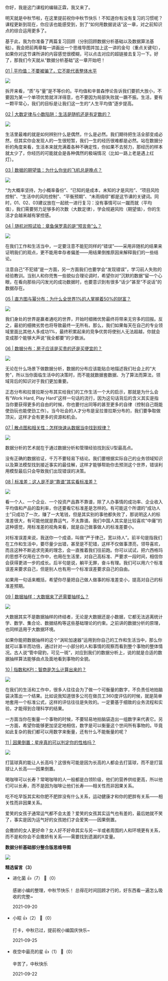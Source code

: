你好，我是这门课程的编辑正霖，我又来了。

明天就是中秋节啦，在这里提前祝你中秋节快乐！不知道你有没有复习的习惯呢？课程更新到现在，你应该也能感受到，到了“如何用数据说话”这一章，对之前知识点的综合运用更多了。

基于此，我为你准备了两篇复习回顾（分别回顾数据分析基础以及数据算法基础）。我会把前两章每一讲画出一个思维导图并加上这一讲的金句（重点关键句），如果你对这节课所讲的内容感觉很模糊，可以点击对应的超链接去复习一下。好了，那我们今天就从“数据分析基础”这一章开始吧！

[01 | 平均值：不要被骗了，它不能代表整体水平](https://time.geekbang.org/column/article/400764)

![](https://static001.geekbang.org/resource/image/6e/94/6e1a9a5a07eeb6513bc65abb2b27d994.jpg?wh=862x396)

拆开来看，“质”与“量”是不等价的。平均值和辛普森悖论告诉我们要抓大放小，不要因为某一个单项优势就洋洋得意，也不要因为局部失败就一蹶不振。生活，要有一颗平常心，我们的目标是让我们这一生的“人生平均值”逐步提高。

[02 | 大数定律与小数陷阱：生活是随机还是有定数的？](https://time.geekbang.org/column/article/401316)

![](https://static001.geekbang.org/resource/image/70/5a/70cd42ba043549cf162436378eeyy95a.jpg?wh=908x470)

生活里最难的就是如何辨别什么是偶然，什么是必然。我们期待把生活全部变成必然，但其实你会发现人的一生很短暂，我们一生的经历很难都是必然。站在数据分析的角度来看，生活本来就充满着各种不确定性，你如果不去努力，那经历的样本就太少了，你经历的可能就会是各种偶然的极端情况（比如一路上老是遇上红灯）。

[03 | 数据的期望值：为什么你坐的飞机总是晚点？](https://time.geekbang.org/column/article/402945)

![](https://static001.geekbang.org/resource/image/27/73/2795786816a522ff3bb6e7c631007973.jpg?wh=864x432)

“为大概率坚持，为小概率备份”、“已知的是成本，未知的才是风险”、“项目风险控制”、“生活中的风险控制”、“平衡预期”、“未雨绸缪”都是这节课的关键词。同时，01、02、03建议放在一起统一进行复习：没有事情可以一蹴而就（平均值），我们需要努力足够多的次数（大数定律），学会规避风险（期望值），你的生活才会越来越有掌控感。

[04 | 随机对照试验：章鱼保罗真的是“预言帝”么？](https://time.geekbang.org/column/article/403845)

![](https://static001.geekbang.org/resource/image/4b/24/4b492d46fae70abd0791c57cf0548e24.jpg?wh=986x390)

在我们工作和生活当中，一定要注意不能犯同样的“错误”——采用非随机的结果来证明我们的观点，更不能用幸存者偏差——用结果倒推原因来解释我们的一些结论。

注意自己“不犯错”是一方面，另一方面我们也要学会“发现错误”，学习前人失败的经验教训。当别人和你兜售一些貌似合理论调时，希望你对“沉默的数据”留一个心眼，在看向那些闪闪发光的成功数据时，也要意识到有很多“话少”甚至“不说话”的数据存在。

[05 | 直方图与幂分布：为什么全世界1%的人掌握着50%的财富？](https://time.geekbang.org/column/article/404779)

![](https://static001.geekbang.org/resource/image/b5/93/b5e531ff42179059b9eedbe21e518a93.jpg?wh=1030x570)

我们身处的世界是赢者通吃的世界，开始时细微优势最终将带来无穷多的回报。反之，最初的细微劣势也将导致最终一无所有。那么，我们如果每天在自己的专业领域里面比其他人多成功1%，最终积累起来的竞争优势将使别人无法超越，你就会变成那个能够大声说“我全都要”的少数派。

[06 | 数据分布：房子应该是买贵的还是买便宜的？](https://time.geekbang.org/column/article/405241)

![](https://static001.geekbang.org/resource/image/5e/fd/5efccfcb494077c0a1a4dc22362a20fd.jpg?wh=902x412)

无论在什么场景下做数据分析，数据的分布应该能贴合地描述我们社会上的“大势”，所以当你面临生活中的决策时，而不能就数据套数据、为了算法而算法，领域背后的知识对于我们更加重要。

正态分布和拉普拉斯分布其实给我们的工作生活一个大的启示，那就是为什么会有“Work Hard, Play Hard”这样一句话的流行，因为这句话背后的含义其实是指当你要获得更多的自由的时候，你也要付出同等的甚至更多的自律（控制自己既能使劲玩也能使劲工作）。当今社会的人才分布是呈拉普拉斯分布的，我们要争取做顶尖，这样才会有更多的资源和机会。

[07 | 散点图和相关性：怎样快速从数据当中找到规律？](https://time.geekbang.org/column/article/406706)

![](https://static001.geekbang.org/resource/image/e3/02/e3aa4afdb79526c1e8baefe2d2ef4602.jpg?wh=2000x1221)

数据分析的艺术就在于通过数据分析和管理经验找到反U型最高点。

没有正确的数据验证，千万不要轻易下结论。我们要根据实际自己的业务领域知识以及算法模型找到接近事实的最佳解，这样才能够帮助你去预测这个世界，错误利用模型最后只会导致我们出现错误的决策。

[08 | 标准差：这人是不是“靠谱”其实看标准差？](https://time.geekbang.org/column/article/407445)

![](https://static001.geekbang.org/resource/image/5b/54/5b270a7675b2d8d95f4c261decfc1254.jpg?wh=960x460)

看一个人、一个企业、一个投资产品靠不靠谱，除了人办事情的成功率、企业收入平均值和产品的盈利率，你还要看它标准差是怎样的。有可能这个所谓的“成功人士”只成功了一次，赚了一大笔钱，但是其实别的事他都失败了，那说明这人的标准差很大，有可能他就是靠运气，不太靠谱。我们中国人其实是比较喜欢“中庸”的这种感觉，用标准差的视角来看，就是自己做事做人的标准差要小。

对标准误差来说，我送你一个成语，叫做“严于律己，宽以待人”。前半句是指我们在工作和生活中，要尽量少出错，甚至是不犯错，这样不仅做事漂亮，领导喜欢，而且这种不断追求完美的理念，会一直推着我们往前跑。你可以试试，把六西格玛的思想不仅用在工作中，也用在生活里，对自己高标准、严要求一段时间，相信你会获得更进一步的成长。后半句是说，躺平无罪，奋斗有理。我们可以用六个标准误差来要求自己，但是别人也有用一个标准误差要求自己的自由。

如果用一句话来概括，希望你尽量把自己做人做事的标准差变小，提高对自己的标准差预期。

[09 | 数据抽样：大数据来了还需要抽样么？](https://time.geekbang.org/column/article/408181)

![](https://static001.geekbang.org/resource/image/76/4d/76c12302ce6bcf8c32cfe3012b9ca94d.jpg?wh=822x396)

大数据其实不是数据抽样的终结者，无论是大数据还是小数据，它都无法逃离统计学、数学、集合论、数据结构等这些基础理论的约束。之前讲的数据分析的原理，也同样适用于大数据环境。

如果你能把数据抽样的这个“涡轮加速器”运用到你自己的工作和生活当中，那么你就可以事半而功倍，通过针对一小部分的人和事情的观察而看到整个事物的整体情况。古人说“管中窥豹，可见一斑”，对应到我们的数据分析上，说的就是合适的数据抽样算法能够由点及面地看到事物的全貌。

[10 | 指数和KPI：智商是怎么计算出来的？](https://time.geekbang.org/column/article/408750)

![](https://static001.geekbang.org/resource/image/27/d8/271ab9a7c800a439cc29a2ec68f4e9d8.jpg?wh=828x446)

在我们的生活和工作中，很多人往往会为了做一个可衡量的数字，不负责任地拍脑袋决策出一个结果。比如说我知道很多公司在做员工360度评估的时候，就是简单地套用一个标准公式，这样的评估往往是失败的。一定要基于细致的业务流程和实验，才能得到合理科学的结果。

一方面当你在衡量一个事物的时候，不要轻易地拍脑袋造出一组数字来代表它。另一方面，希望你能够更加坚定地相信，数字是可以衡量这个世间所有事物的。毕竟如此复杂的我们都可以用数字来衡量，还有什么不能衡量的呢？

[11 | 因果倒置：星座真的可以判定你的性格吗？](https://time.geekbang.org/column/article/409828)

![](https://static001.geekbang.org/resource/image/75/04/7593ce1ae67e58e09d15b062a26a5c04.jpg?wh=1688x1417)

打篮球真的能让人长高吗？这很有可能是因为长高的人都会去打篮球，而不是打篮球让人长高——因果倒置。

喝咖啡可以长寿？常喝咖啡的人一般都是白领阶级，他们的营养供给更高，所以他们可以长寿，而不是因为咖啡让他们长寿——相关性而非因果关系。

吃不吃早饭其实和你肥不肥胖没有什么关系，运动健康才和你的肥胖有关系——相关性而非因果关系。

爱笑的女孩子通常运气都不会太差？爱笑的女孩其实运气也有差的，最后她就不笑了，事实是因为运气好的女孩她们才会爱笑——因果倒置。

会撒娇的女人更好命？女人好不好命其实与另一半或者周围的人和环境更有关系，而不是和你会不会撒娇有关系——需要找到遗漏的X变量。

**数据分析基础部分整合版思维导图**

![](https://static001.geekbang.org/resource/image/75/96/752c81af7d8e1c6d6135aa3b0b1bdc96.jpg?wh=2622x2000)
<div><strong>精选留言（3）</strong></div><ul>
<li><span>进化菌</span> 👍（7） 💬（0）<p>感谢小编的整理，中秋节快乐！
总得花时间回顾才行的，好东西看一遍怎么吸收的完整~</p>2021-09-20</li><br/><li><span>小昭</span> 👍（2） 💬（0）<p>打卡，中秋已过，提前祝小编国庆快乐~</p>2021-09-25</li><br/><li><span>夜空中最亮的星</span> 👍（1） 💬（0）<p>辛苦了，中秋快乐</p>2021-09-22</li><br/>
</ul>